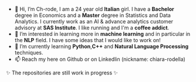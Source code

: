 - 👋 Hi, I’m Ch-rode, I am a 24 year old **Italian** girl. I have a **Bachelor** degree in Economics and a **Master** degree in Statistics and Data Analytics. I currently work as an AI & advance analytics customer advisory at **SAS Institute**. I like running and I'm a **coffee addict**.
- 👀 I’m interested in learning more in **machine learning** and in particular in the **NLP** field. I have some ideas that I would like to work on!
- 🌱 I’m currently learning **Python**,**C++** and **Natural Language Processing** techniques.
- 📫 Reach my here on Github or on Linkedlin (nickname: chiara-rodella)

✨ The repositories are still work in progress ✨


<!---
Ch-rode/Ch-rode is a ✨ special ✨ repository because its `README.md` (this file) appears on your GitHub profile.
You can click the Preview link to take a look at your changes.
--->
